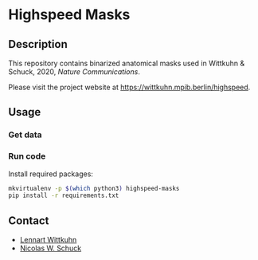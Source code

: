 # Highspeed Masks

## Description

This repository contains binarized anatomical masks used in Wittkuhn & Schuck, 2020, *Nature Communications*.

Please visit the project website at https://wittkuhn.mpib.berlin/highspeed.

## Usage

### Get data


### Run code

Install required packages:

```bash
mkvirtualenv -p $(which python3) highspeed-masks
pip install -r requirements.txt
```

## Contact

- [Lennart Wittkuhn](mailto:wittkuhn@mpib-berlin.mpg.de)
- [Nicolas W. Schuck](mailto:schuck@mpib-berlin.mpg.de)
